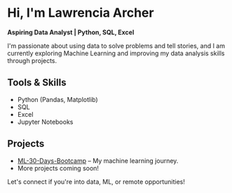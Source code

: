 # Hi, I'm Lawrencia Archer

**Aspiring Data Analyst | Python, SQL, Excel**

I'm passionate about using data to solve problems and tell stories, and I am currently exploring Machine Learning and improving my data analysis skills through projects.

## Tools & Skills
- Python (Pandas, Matplotlib)
- SQL
- Excel
- Jupyter Notebooks

## Projects
- [ML-30-Days-Bootcamp](https://github.com/llawlaw23/ML-30-Days-Bootcamp) – My machine learning journey.
- More projects coming soon!

Let's connect if you're into data, ML, or remote opportunities!
